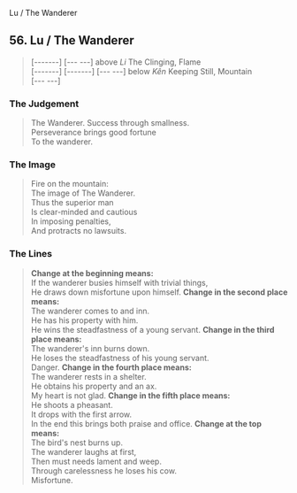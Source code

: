 Lu / The Wanderer
## 56. Lu / The Wanderer
> [-------]
> [--- ---] above _Li_ The Clinging, Flame  
> [-------]
> [-------]
> [--- ---] below _Kên_ Keeping Still, Mountain  
> [--- ---]
### The Judgement
> The Wanderer. Success through smallness.  
 Perseverance brings good fortune  
 To the wanderer.
### The Image
> Fire on the mountain:  
 The image of The Wanderer.  
 Thus the superior man  
 Is clear-minded and cautious  
 In imposing penalties,  
 And protracts no lawsuits.
### The Lines

 > **Change at the beginning means:**  
 If the wanderer busies himself with trivial things,  
 He draws down misfortune upon himself.
 > **Change in the second place means:**  
 The wanderer comes to and inn.  
 He has his property with him.  
 He wins the steadfastness of a young servant.
 > **Change in the third place means:**  
 The wanderer's inn burns down.  
 He loses the steadfastness of his young servant.  
 Danger.
 > **Change in the fourth place means:**  
 The wanderer rests in a shelter.  
 He obtains his property and an ax.  
 My heart is not glad.
 > **Change in the fifth place means:**  
 He shoots a pheasant.  
 It drops with the first arrow.  
 In the end this brings both praise and office.
 > **Change at the top means:**  
 The bird's nest burns up.  
 The wanderer laughs at first,  
 Then must needs lament and weep.  
 Through carelessness he loses his cow.  
 Misfortune.



